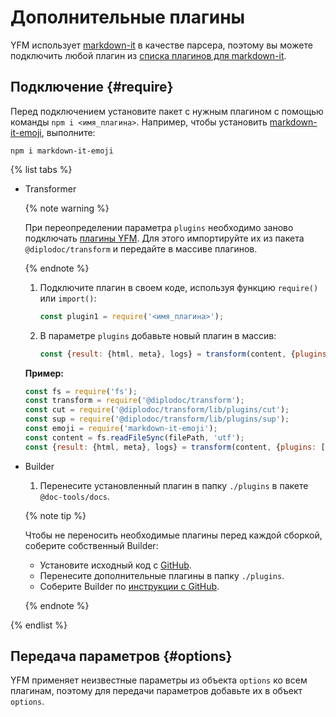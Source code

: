 # Дополнительные плагины

YFM использует [markdown-it](https://www.npmjs.com/package/markdown-it) в качестве парсера, поэтому вы можете подключить любой плагин из [списка плагинов для markdown-it](https://www.npmjs.com/search?q=keywords:markdown-it-plugin).

## Подключение {#require}

Перед подключением установите пакет с нужным плагином с помощью команды `npm i <имя_плагина>`. Например, чтобы установить [markdown-it-emoji](https://www.npmjs.com/package/markdown-it-emoji), выполните:

```shell
npm i markdown-it-emoji
```

{% list tabs %}

- Transformer

   {% note warning %}

   При переопределении параметра `plugins` необходимо заново подключать [плагины YFM](index.md). Для этого импортируйте их из пакета `@diplodoc/transform` и передайте в массиве плагинов.

   {% endnote %}

   1. Подключите плагин в своем коде, используя функцию `require()` или `import()`:
      ```javascript
      const plugin1 = require('<имя_плагина>');
      ```

   1. В параметре `plugins` добавьте новый плагин в массив:
      ```javascript
      const {result: {html, meta}, logs} = transform(content, {plugins: [<имя_плагина>]});
      ```

   **Пример:**
   ```javascript
   const fs = require('fs');
   const transform = require('@diplodoc/transform');
   const cut = require('@diplodoc/transform/lib/plugins/cut');
   const sup = require('@diplodoc/transform/lib/plugins/sup');
   const emoji = require('markdown-it-emoji');
   const content = fs.readFileSync(filePath, 'utf');
   const {result: {html, meta}, logs} = transform(content, {plugins: [cut, sup, emoji]});
   ```


- Builder

   1. Перенесите установленный плагин в папку `./plugins` в пакете `@doc-tools/docs`.

   {% note tip %}

   Чтобы не переносить необходимые плагины перед каждой сборкой, соберите собственный Builder:
   * Установите исходный код с [GitHub](https://github.com/yandex-cloud/yfm-docs).
   * Перенесите дополнительные плагины в папку `./plugins`.
   * Соберите Builder по [инструкции с GitHub](https://github.com/yandex-cloud/yfm-docs#installation-1).

   {% endnote %}

{% endlist %}

## Передача параметров {#options}

YFM применяет неизвестные параметры из объекта `options` ко всем плагинам, поэтому для передачи параметров добавьте их в объект `options`.
